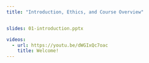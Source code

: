 ```yaml
---
title: "Introduction, Ethics, and Course Overview"


slides: 01-introduction.pptx

videos:
  - url: https://youtu.be/dWGIxQc7oac
    title: Welcome!
---
```

